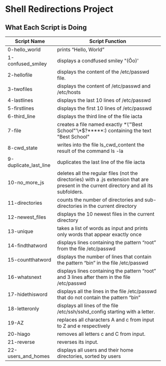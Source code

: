 # Shell Redirections Project
## What Each Script is Doing

|Script Name       | Script Function     |
|----------------- |---------------------|
|0-hello_world     |prints “Hello, World”|
|1-confused_smiley |displays a condfused smiley "(Ôo)'|
|2-hellofile       |displays the content of the /etc/passwd file.|
|3-twofiles        |displays the content of /etc/passwd and /etc/hosts|
|4-lastlines       |displays the last 10 lines of /etc/passwd|
|5-firstlines      |displays the first 10 lines of /etc/passwd|
|6-third_line      |displays the third line of the file iacta|
|7-file            |creates a file named exactly \*\\'"Best School"\'\\*$\?\*\*\*\*\*:) containing the text "Best School"|
|8-cwd_state       |writes into the file ls_cwd_content the result of the command ls -la|
|9-duplicate_last_line|duplicates the last line of the file iacta|
|10-no_more_js|deletes all the regular files (not the directories) with a .js extension that are present in the current directory and all its subfolders.|
|11-directories|counts the number of directories and sub-directories in the current directory|
|12-newest_files|displays the 10 newest files in the current directory|
|13-unique|takes a list of words as input and prints only words that appear exactly once|
|14-findthatword|displays lines containing the pattern “root” from the file /etc/passwd|
|15-countthatword|displays the number of lines that contain the pattern “bin” in the file /etc/passwd|
|16-whatsnext|displays lines containing the pattern “root” and 3 lines after them in the file /etc/passwd|
|17-hidethisword|displays all the lines in the file /etc/passwd that do not contain the pattern “bin”|
|18-letteronly|displays all lines of the file /etc/ssh/sshd_config starting with a letter.|
|19-AZ|replaces all characters A and c from input to Z and e respectively|
|20-hiago|removes all letters c and C from input.|
|21-reverse|reverses its input.|
|22-users_and_homes|displays all users and their home directories, sorted by users| 
